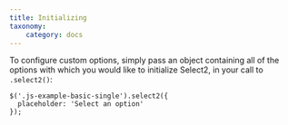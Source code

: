 ```yaml
---
title: Initializing
taxonomy:
    category: docs
---
```



To configure custom options, simply pass an object containing all of the options with which you would like to initialize Select2, in your call to `.select2()`:

```
$('.js-example-basic-single').select2({
  placeholder: 'Select an option'
});
```
